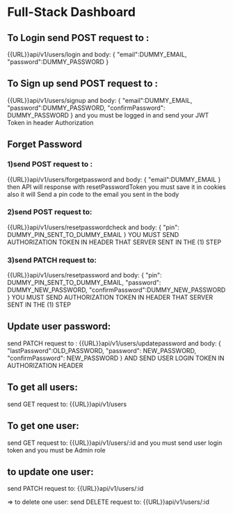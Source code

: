 

# Full-Stack Dashboard

## To Login send POST request to :
{{URL}}api/v1/users/login
and body:
{
"email":DUMMY_EMAIL,
"password":DUMMY_PASSWORD
}

## To Sign up send POST request to :
{{URL}}api/v1/users/signup
and body:
{
"email":DUMMY_EMAIL,
"password":DUMMY_PASSWORD,
"confirmPassword": DUMMY_PASSWORD
}
and you must be logged in and send your JWT Token in header Authorization

## Forget Password
### 1)send POST request to :
{{URL}}api/v1/users/forgetpassword
and body:
{
"email":DUMMY_EMAIL
}
then API will response with resetPasswordToken you must save it in cookies
also it will Send a pin code to the email you sent in the body

### 2)send POST request to:
{{URL}}api/v1/users/resetpasswordcheck
and body:
{
"pin": DUMMY_PIN_SENT_TO_DUMMY_EMAIL
}
YOU MUST SEND AUTHORIZATION TOKEN IN HEADER THAT SERVER SENT IN THE (1) STEP

### 3)send PATCH request to:
{{URL}}api/v1/users/resetpassword
and body:
{
"pin": DUMMY_PIN_SENT_TO_DUMMY_EMAIL,
"password": DUMMY_NEW_PASSWORD,
"confirmPassword":DUMMY_NEW_PASSWORD
}
YOU MUST SEND AUTHORIZATION TOKEN IN HEADER THAT SERVER SENT IN THE (1) STEP

## Update user password:
send PATCH request to :
{{URL}}api/v1/users/updatepassword
and body:
{
"lastPassword":OLD_PASSWORD,
"password": NEW_PASSWORD,
"confirmPassword": NEW_PASSWORD
}
AND SEND USER LOGIN TOKEN IN AUTHORIZATION HEADER

## To get all users:
send GET request to:
{{URL}}api/v1/users

## To get one user:
send GET request to:
{{URL}}api/v1/users/:id
and you must send user login token and you must be Admin role

## to update one user:
send PATCH request to:
{{URL}}api/v1/users/:id

=> to delete one user:
send DELETE request to:
{{URL}}api/v1/users/:id
